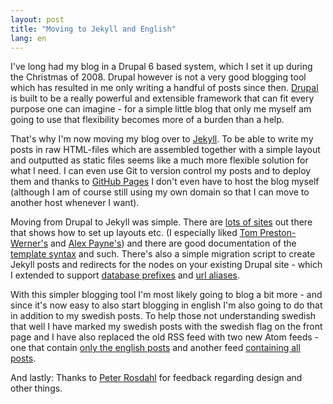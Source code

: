 ```yaml
--- 
layout: post
title: "Moving to Jekyll and English"
lang: en
---
```

I've long had my blog in a Drupal 6 based system, which I set it up during the Christmas of 2008. Drupal however is not a very good blogging tool which has resulted in me only writing a handful of posts since then. [Drupal](http://drupal.org/) is built to be a really powerful and extensible framework that can fit every purpose one can imagine - for a simple little blog that only me myself am going to use that flexibility becomes more of a burden than a help.

That's why I'm now moving my blog over to [Jekyll](http://jekyllrb.com/). To be able to write my posts in raw HTML-files which are assembled together with a simple layout and outputted as static files seems like a much more flexible solution for what I need. I can even use Git to version control my posts and to deploy them and thanks to [GitHub Pages](http://pages.github.com/) I don't even have to host the blog myself (although I am of course still using my own domain so that I can move to another host whenever I want).

Moving from Drupal to Jekyll was simple. There are [lots of sites](https://github.com/mojombo/jekyll/wiki/Sites) out there that shows how to set up layouts etc. (I especially liked [Tom Preston-Werner's](https://github.com/mojombo/mojombo.github.com) and [Alex Payne's](https://github.com/al3x/al3x.github.com)) and there are good documentation of the [template syntax](https://github.com/mojombo/jekyll/wiki/Liquid-Extensions) and such. There's also a simple migration script to create Jekyll posts and redirects for the nodes on your existing Drupal site - which I extended to support [database prefixes](https://github.com/mojombo/jekyll/pull/383) and [url aliases](https://github.com/mojombo/jekyll/pull/384).

With this simpler blogging tool I'm most likely going to blog a bit more - and since it's now easy to also start blogging in english I'm also going to do that in addition to my swedish posts. To help those not understanding swedish that well I have marked my swedish posts with the swedish flag on the front page and I have also replaced the old RSS feed with two new Atom feeds - one that contain <a href="/english.xml" type="application/atom+xml">only the english posts</a> and another feed <a href="/all.xml" type="application/atom+xml">containing all posts</a>.

And lastly: Thanks to <a href="http://twitter.com/peterrosdahl">Peter Rosdahl</a> for feedback regarding design and other things.